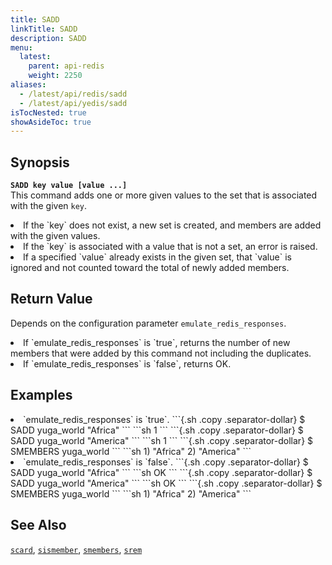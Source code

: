 ```yaml
---
title: SADD
linkTitle: SADD
description: SADD
menu:
  latest:
    parent: api-redis
    weight: 2250
aliases:
  - /latest/api/redis/sadd
  - /latest/api/yedis/sadd
isTocNested: true
showAsideToc: true
---
```

## Synopsis
<b>`SADD key value [value ...]`</b><br>
This command adds one or more given values to the set that is associated with the given `key`.
<li>If the `key` does not exist, a new set is created, and members are added with the given values.
<li>If the `key` is associated with a value that is not a set, an error is raised.</li>
<li>If a specified `value` already exists in the given set, that `value` is ignored and not counted toward the total of newly added members.</li>

## Return Value
Depends on the configuration parameter `emulate_redis_responses`.
<li>
If `emulate_redis_responses` is `true`, returns
the number of new members that were added by this command not including the duplicates.
</li>
<li>
If `emulate_redis_responses` is `false`, returns OK.
</li>


## Examples
<li> `emulate_redis_responses` is `true`.
```{.sh .copy .separator-dollar}
$ SADD yuga_world "Africa"
```
```sh
1
```
```{.sh .copy .separator-dollar}
$ SADD yuga_world "America"
```
```sh
1
```
```{.sh .copy .separator-dollar}
$ SMEMBERS yuga_world
```
```sh
1) "Africa"
2) "America"
```
</li>

<li> `emulate_redis_responses` is `false`.
```{.sh .copy .separator-dollar}
$ SADD yuga_world "Africa"
```
```sh
OK
```
```{.sh .copy .separator-dollar}
$ SADD yuga_world "America"
```
```sh
OK
```
```{.sh .copy .separator-dollar}
$ SMEMBERS yuga_world
```
```sh
1) "Africa"
2) "America"
```
</li>

## See Also
[`scard`](../scard/), [`sismember`](../sismember/), [`smembers`](../smembers/), [`srem`](../srem/)
